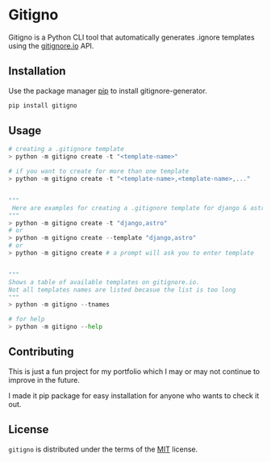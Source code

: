 # Gitigno

Gitigno is a Python CLI tool that automatically generates .ignore templates using the [gitignore.io](https://gitignore.io) API. 


## Installation

Use the package manager [pip](https://pip.pypa.io/en/stable/) to install gitignore-generator.

```bash
pip install gitigno
```

## Usage

```python
# creating a .gitignore template
> python -m gitigno create -t "<template-name>"

# if you want to create for more than one template
> python -m gitigno create -t "<template-name>,<template-name>,..."


"""
 Here are examples for creating a .gitignore template for django & astro
"""
> python -m gitigno create -t "django,astro"
# or 
> python -m gitigno create --template "django,astro"
# or 
> python -m gitigno create # a prompt will ask you to enter template


""" 
Shows a table of available templates on gitignore.io.
Not all templates names are listed becasue the list is too long
"""
> python -m gitigno --tnames

# for help
> python -m gitigno --help


```

## Contributing

This is just a fun project for my portfolio which I may or may not continue to improve in the future.

I made it pip package for easy installation for anyone who wants to check it out.

## License

`gitigno` is distributed under the terms of the [MIT](https://choosealicense.com/licenses/mit/) license.